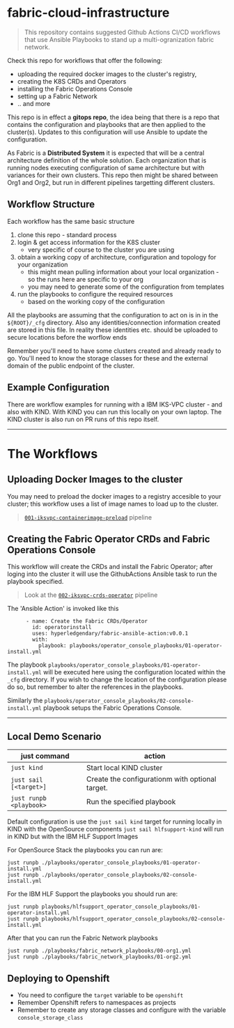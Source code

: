 # fabric-cloud-infrastructure
> This repository contains suggested Github Actions CI/CD workflows that use Ansible Playbooks to stand up a multi-ogranization fabric network. 

Check this repo for workflows that offer the following:

- uploading the required docker images to the cluster's registry, 
- creating the K8S CRDs and Operators
- installing the Fabric Operations Console
- setting up a Fabric Network 
- .. and more

This repo is in effect a **gitops repo**, the idea being that there is a repo that contains the configuration and playbooks 
that are then applied to the cluster(s). Updates to this configuration will use Ansible to update the configuration.

As Fabric is a **Distributed System**  it is expected that will be a central architecture definition of the whole solution. Each organization that is running nodes executing configuration of same architecture but with variances for their own clusters. This repo then might be shared between Org1 and Org2, but run in different pipelines targetting different clusters. 

## Workflow Structure

Each workflow has the same basic structure

1. clone this repo - standard process
2. login & get access information for the K8S cluster
    - very specific of course to the cluster you are using
3. obtain a working copy of architecture, configuration and topology for your organization
    - this might mean pulling information about your local organization - so the runs here are specific to your org 
    - you may need to generate some of the configuration from templates
4. run the playbooks to configure the required resources
    - based on the working copy of the configuration

All the playbooks are assuming that the configuration to act on is in  in the `${ROOT}/_cfg` directory.
Also any identities/connection information created are stored in this file. In reality these identities etc. should be uploaded to secure locations before the worflow ends

Remember you'll need to have some clusters created and already ready to go. You'll need to know the storage classes for these and the external domain of the public endpoint of the cluster. 

## Example Configuration 

There are workflow examples for running with a IBM IKS-VPC cluster - and also with KIND. With KIND you can run this locally on your own laptop. The KIND cluster is also run on PR runs of this repo itself.

---

# The Workflows
## Uploading Docker Images to the cluster

You may need to preload the docker images to a registry accesible to your cluster;  this workflow uses a list of image names to load up to the cluster.

>  [`001-iksvpc-containerimage-preload`](.github/workflows/001-iskvpc-containerimage-preload.yaml) pipeline

## Creating the Fabric Operator CRDs and Fabric Operations Console

This workflow will create the CRDs and install the Fabric Operator; after loging into the cluster it will use the GithubActions Ansible task to run the playbook specified.

> Look at the [`002-iksvpc-crds-operator`](.github/workflows/002-crds-operator.yaml) pipeline

The 'Ansible Action' is invoked like this
```
      - name: Create the Fabric CRDs/Operator
        id: operatorinstall
        uses: hyperledgendary/fabric-ansible-action:v0.0.1
        with:
          playbook: playbooks/operator_console_playbooks/01-operator-install.yml
```

The playbook `playbooks/operator_console_playbooks/01-operator-install.yml` will be executed here using the configuration located within the `_cfg` directory. If you wish to change the location of the configuration please do so, but remember to alter the references in the playbooks.

Similarly the `playbooks/operator_console_playbooks/02-console-install.yml` playbook setups the Fabric Operations Console.


---
## Local Demo Scenario

| just command            | action                                          |
|-------------------------|-------------------------------------------------|
| `just kind`             | Start local KIND cluster                        |
| `just sail [<target>]`  | Create the configurationm with optional target. |
| `just runpb <playbook>` | Run the specified playbook                      |

Default configuration is use the `just sail kind` target for running locally in KIND with the OpenSource components
`just sail hlfsupport-kind` will run in KIND but with the IBM HLF Support Images

For OpenSource Stack the playbooks you can run are:

```
just runpb ./playbooks/operator_console_playbooks/01-operator-install.yml
just runpb ./playbooks/operator_console_playbooks/02-console-install.yml
```

For the IBM HLF Support the playbooks you should run are:
```
just runpb playbooks/hlfsupport_operator_console_playbooks/01-operator-install.yml
just runpb playbooks/hlfsupport_operator_console_playbooks/02-console-install.yml
```

After that you can run the Fabric Network playbooks

```
just runpb ./playbooks/fabric_network_playbooks/00-org1.yml
just runpb ./playbooks/fabric_network_playbooks/01-org2.yml
```

## Deploying to Openshift

- You need to configure the `target` variable to be `openshift`
- Remember Openshift refers to namespaces as projects
- Remember to create any storage classes and configure with the variable `console_storage_class`

